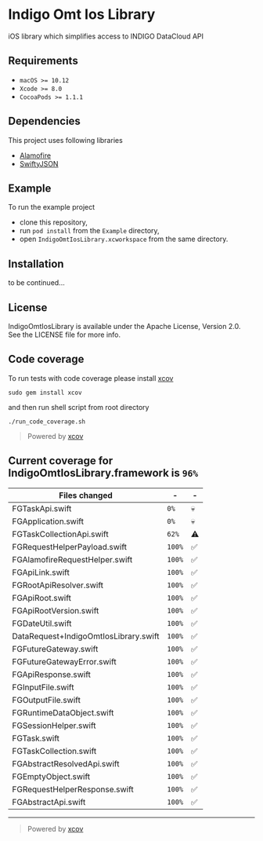 
# Indigo Omt Ios Library

iOS library which simplifies access to INDIGO DataCloud API

## Requirements

- `macOS >= 10.12`
- `Xcode >= 8.0`
- `CocoaPods >= 1.1.1`

## Dependencies

This project uses following libraries
- [Alamofire](https://github.com/Alamofire/Alamofire)
- [SwiftyJSON](https://github.com/SwiftyJSON/SwiftyJSON)

## Example

To run the example project
- clone this repository,
- run `pod install` from the `Example` directory,
- open `IndigoOmtIosLibrary.xcworkspace` from the same directory.

## Installation

to be continued...

<!---
 ## Installation
 
 Indigo Omt Ios Library is available through [CocoaPods](http://cocoapods.org). To install it, simply add the following line to your Podfile:
 
 ```ruby
 pod 'IndigoOmtIosLibrary'
 ```
 --->

## License

IndigoOmtIosLibrary is available under the Apache License, Version 2.0. See the LICENSE file for more info.

## Code coverage

To run tests with code coverage please install [xcov](https://github.com/nakiostudio/xcov)

```
sudo gem install xcov
```

and then run shell script from root directory

```
./run_code_coverage.sh
```


> Powered by [xcov](https://github.com/nakiostudio/xcov)
## Current coverage for IndigoOmtIosLibrary.framework is `96%`
Files changed | - | - 
--- | --- | ---
FGTaskApi.swift | `0%` | :skull:
FGApplication.swift | `0%` | :skull:
FGTaskCollectionApi.swift | `62%` | :warning:
FGRequestHelperPayload.swift | `100%` | :white_check_mark:
FGAlamofireRequestHelper.swift | `100%` | :white_check_mark:
FGApiLink.swift | `100%` | :white_check_mark:
FGRootApiResolver.swift | `100%` | :white_check_mark:
FGApiRoot.swift | `100%` | :white_check_mark:
FGApiRootVersion.swift | `100%` | :white_check_mark:
FGDateUtil.swift | `100%` | :white_check_mark:
DataRequest+IndigoOmtIosLibrary.swift | `100%` | :white_check_mark:
FGFutureGateway.swift | `100%` | :white_check_mark:
FGFutureGatewayError.swift | `100%` | :white_check_mark:
FGApiResponse.swift | `100%` | :white_check_mark:
FGInputFile.swift | `100%` | :white_check_mark:
FGOutputFile.swift | `100%` | :white_check_mark:
FGRuntimeDataObject.swift | `100%` | :white_check_mark:
FGSessionHelper.swift | `100%` | :white_check_mark:
FGTask.swift | `100%` | :white_check_mark:
FGTaskCollection.swift | `100%` | :white_check_mark:
FGAbstractResolvedApi.swift | `100%` | :white_check_mark:
FGEmptyObject.swift | `100%` | :white_check_mark:
FGRequestHelperResponse.swift | `100%` | :white_check_mark:
FGAbstractApi.swift | `100%` | :white_check_mark:

---

> Powered by [xcov](https://github.com/nakiostudio/xcov)
